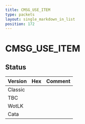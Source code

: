 ```yaml
---
title: CMSG_USE_ITEM
type: packets
layout: single_markdown_in_list
position: 172
---
```


# CMSG_USE_ITEM

## Status

Version | Hex | Comment
---------- | ---------- | ---------- 
Classic |  |  
TBC |  |  
WotLK |  |  
Cata |  |  
